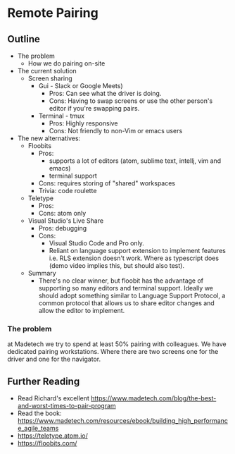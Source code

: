 # Remote Pairing

## Outline

- The problem
  - How we do pairing on-site
- The current solution
  - Screen sharing
    - Gui - Slack or Google Meets)
      - Pros: Can see what the driver is doing.
      - Cons: Having to swap screens or use the other person's editor if you're swapping pairs.
    - Terminal - tmux
      - Pros: Highly responsive
      - Cons: Not friendly to non-Vim or emacs users
- The new alternatives:
  - Floobits
    - Pros: 
      - supports a lot of editors (atom, sublime text, intellj, vim and emacs)
      - terminal support
    - Cons: requires storing of "shared" workspaces
    - Trivia: code roulette
  - Teletype
    - Pros: 
    - Cons: atom only
  - Visual Studio's Live Share
    - Pros: debugging
    - Cons: 
      - Visual Studio Code and Pro only.
      - Reliant on language support extension to implement features i.e. RLS extension doesn't work. Where as typescript does (demo video implies this, but should also test).
  - Summary
    - There's no clear winner, but floobit has the advantage of supporting so many editors and terminal support. Ideally we should adopt something similar to Language Support Protocol, a common protocol that allows us to share editor changes and allow the editor to implement.

### The problem

 at Madetech we try to spend at least 50% pairing with colleagues. We have dedicated pairing workstations. Where there are two screens one for the driver and one for the navigator.


## Further Reading

- Read Richard's excellent https://www.madetech.com/blog/the-best-and-worst-times-to-pair-program
- Read the book: https://www.madetech.com/resources/ebook/building_high_performance_agile_teams
- https://teletype.atom.io/
- https://floobits.com/